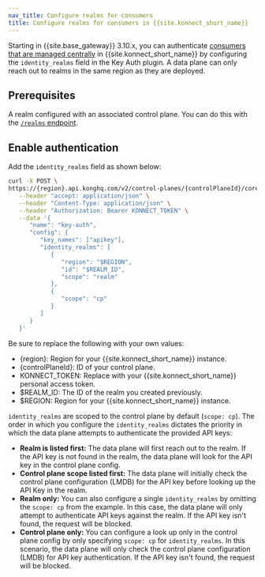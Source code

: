 ```yaml
---
nav_title: Configure realms for consumers
title: Configure realms for consumers in {{site.konnect_short_name}}
---
```


Starting in {{site.base_gateway}} 3.10.x, you can authenticate [consumers that are managed centrally](/konnect/centralized-consumer-management/) in {{site.konnect_short_name}} by configuring the `identity_realms` field in the Key Auth plugin. A data plane can only reach out to realms in the same region as they are deployed.

## Prerequisites

A realm configured with an associated control plane. You can do this with the [`/realms` endpoint](/konnect/api/consumers/latest/#/operations/create-realm).

## Enable authentication

Add the `identity_realms` field as shown below:

```bash
curl -X POST \
https://{region}.api.konghq.com/v2/control-planes/{controlPlaneId}/core-entities/plugins/ \
   --header "accept: application/json" \
   --header "Content-Type: application/json" \
   --header "Authorization: Bearer KONNECT_TOKEN" \
   --data '{
      "name": "key-auth",
      "config": {
         "key_names": ["apikey"],
         "identity_realms": [
            {
               "region": "$REGION",
               "id": "$REALM_ID",
               "scope": "realm"
            },
            {
               "scope": "cp"
            }
         ]
      }
   }'
```
Be sure to replace the following with your own values:
   * {region}: Region for your {{site.konnect_short_name}} instance.
   * {controlPlaneId}: ID of your control plane.
   * KONNECT_TOKEN: Replace with your {{site.konnect_short_name}} personal access token.
   * $REALM_ID: The ID of the realm you created previously. 
   * $REGION: Region for your {{site.konnect_short_name}} instance.

`identity_realms` are scoped to the control plane by default (`scope: cp`). The order in which you configure the `identity_realms` dictates the priority in which the data plane attempts to authenticate the provided API keys:

* **Realm is listed first:** The data plane will first reach out to the realm. If the API key is not found in the realm, the data plane will look for the API key in the control plane config. 
* **Control plane scope listed first:** The data plane will initially check the control plane configuration (LMDB) for the API key before looking up the API Key in the realm.
* **Realm only:** You can also configure a single `identity_realms` by omitting the `scope: cp` from the example. In this case, the data plane will only attempt to authenticate API keys against the realm. If the API key isn't found, the request will be blocked.
* **Control plane only:** You can configure a look up only in the control plane config by only specifying `scope: cp` for `identity_realms`. In this scenario, the data plane will only check the control plane configuration (LMDB) for API key authentication. If the API key isn't found, the request will be blocked.